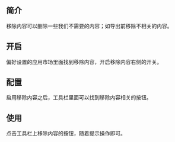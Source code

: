 简介
--

移除内容可以删除一些我们不需要的内容；如导出前移除不相关的内容。

开启
--

偏好设置的应用市场里面找到移除内容，开启移除内容右侧的开关。

配置
--

启用移除内容之后，工具栏里面可以找到移除内容相关的按钮。

使用
--

点击工具栏上移除内容的按钮，随着提示操作即可。
